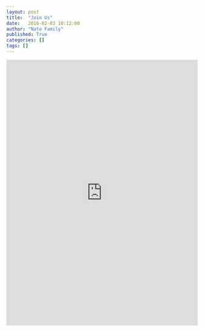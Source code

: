 ```yaml
---
layout: post
title:  "Join Us"
date:   2016-02-03 10:12:00
author: "Nato Family"
published: True
categories: []
tags: []
---
```


<iframe width="100%" height="700" src="https://slate.adobe.com/cp/mbooq/" frameborder="0" scrolling="yes" webkitallowfullscreen mozallowfullscreen allowfullscreen></iframe>
</br>
</br>

